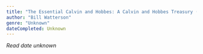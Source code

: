 ```yaml
---
title: "The Essential Calvin and Hobbes: A Calvin and Hobbes Treasury (Volume 1) (Calvin and Hobbes Treasuries)"
author: "Bill Watterson"
genre: "Unknown"
dateCompleted: Unknown
---
```


*Read date unknown*

